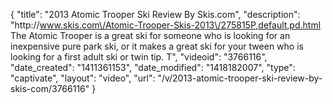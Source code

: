 {
    "title": "2013 Atomic Trooper Ski Review By Skis.com",
    "description": "http:\/\/www.skis.com\/Atomic-Trooper-Skis-2013\/275815P,default,pd.html  The Atomic Trooper is a great ski for someone who is looking for an inexpensive pure park ski, or it makes a great ski for your tween who is looking for a first adult ski or twin tip. T",
    "videoid": "3766116",
    "date_created": "1411361153",
    "date_modified": "1418182007",
    "type": "captivate",
    "layout": "video",
    "url": "\/v\/2013-atomic-trooper-ski-review-by-skis-com\/3766116"
}